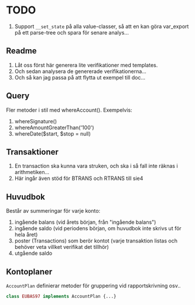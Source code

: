 # TODO

1. Support `__set_state` på alla value-classer, så att en kan göra
   var_export på ett parse-tree och spara för senare analys...

## Readme

1. Låt oss först här generera lite verifikationer med templates.
1. Och sedan analysera de genererade verifikationerna...
1. Och så kan jag passa på att flytta ut exempel till doc...

## Query

Fler metoder i stil med whereAccount(). Exempelvis:

1. whereSignature()
1. whereAmountGreaterThan('100')
1. whereDate($start, $stop = null)

## Transaktioner

1. En transaction ska kunna vara struken, och ska i så fall inte räknas i arithmetiken...
1. Här ingår även stöd för BTRANS och RTRANS till sie4

## Huvudbok

Består av summeringar för varje konto:

1. ingående balans (vid årets början, från "ingående balans")
1. ingående saldo (vid periodens början, om huvudbok inte skrivs ut för hela året)
1. poster (Transactions) som berör kontot (varje transaktion listas och behöver veta villket verifikat det tillhör)
1. utgående saldo

## Kontoplaner

`AccountPlan` definierar metoder för gruppering vid rapportskrivning osv..

```php
class EUBAS97 implements AccountPlan {...}
```
